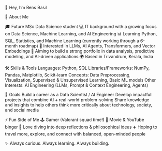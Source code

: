 👋 Hey, I’m Bens Basil

🚀 About Me

🎓 Future MSc Data Science student
💻 IT background with a growing focus on Data Science, Machine Learning, and AI Engineering
📊 Learning Python, SQL, Statistics, and Machine Learning (currently working through a 6-month roadmap)
🤖 Interested in LLMs, AI Agents, Transformers, and Vector Embeddings
🔬 Aiming to build a strong portfolio in data analysis, predictive modeling, and AI-driven applications
🌍 Based in Trivandrum, Kerala, India

🛠️ Skills & Tools
Languages: Python, SQL
Libraries/Frameworks: NumPy, Pandas, Matplotlib, Scikit-learn
Concepts: Data Preprocessing, Visualization, Supervised & Unsupervised Learning, Basic ML models
Other Interests: AI Engineering (LLMs, Prompt & Context Engineering, Agents)

🎯 Goals
Build a career as a Data Scientist / AI Engineer
Develop impactful projects that combine AI + real-world problem-solving
Share knowledge and insights to help others think more critically about technology, society, and social media

⚡ Fun Side of Me
🕹️ Gamer (Valorant squad time!)
🎥 Movie & YouTube binger
💭 Love diving into deep reflections & philosophical ideas
✈️ Hoping to travel more, explore, and connect with balanced, open-minded people

✨ Always curious. Always learning. Always building.
